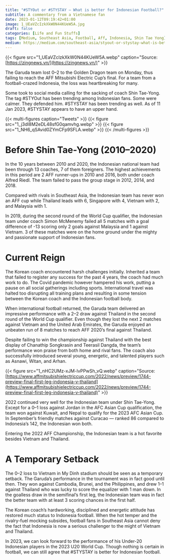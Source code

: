 ```yaml
---
title: "#STYOut or #STYSTAY — What is better for Indonesian Football?"
subtitle: A commentary from a Vietnamese fan
date: 2023-01-12T09:19:42+01:00
image: 1_UEaVZcIzkXkW0N44KUeW5A.jpg
draft: false
categories: [Life and Fun Stuffs]
tags: [Medium, Southeast Asia, Football, Aff, Indonesia, Shin Tae Yong]
medium: https://medium.com/southeast-asia/styout-or-stystay-what-is-better-for-indonesian-football-65d17803c84
---
```


{{< figure src="1_UEaVZcIzkXkW0N44KUeW5A.webp" caption="Source: [https://zingnews.vn/](https://zingnews.vn/)" >}}


The Garuda team lost 0–2 to the Golden Dragon team on Monday, thus failing to reach the AFF Mitsubishi Electric Cup’s final. For a team from a football-crazed Indonesia, the loss was heartbreaking for many.

Some took to social media calling for the sacking of coach Shin Tae-Yong. The tag #STYOut has been trending among Indonesian fans. Some were calmer. They defended him. #STYSTAY has been trending as well. As of 11 Jan 2023, #STYSTAY appears to have an upper hand.

{{< multi-figures caption="Tweets" >}}
  {{< figure src="1_j3dI8M2eDL48sfG0qamvhg.webp" >}}
  {{< figure src="1_NH6_qSAvid0ZYmCFp9SFLA.webp" >}}
{{< /multi-figures >}}


# Before Shin Tae-Yong (2010–2020)

In the 10 years between 2010 and 2020, the Indonesian national team had been through 13 coaches, 7 of them foreigners. The highest achievements in this period are 2 AFF runner-ups in 2010 and 2016, both under coach Alfred Riedl. The team failed to pass the group stage in 2012, 2014, and 2018.

Compared with rivals in Southeast Asia, the Indonesian team has never won an AFF cup while Thailand leads with 6, Singapore with 4, Vietnam with 2, and Malaysia with 1.

In 2019, during the second round of the World Cup qualifier, the Indonesian team under coach Simon McMenemy failed all 5 matches with a goal difference of -13 scoring only 2 goals against Malaysia and 1 against Vietnam. 3 of these matches were on the home ground under the mighty and passionate support of Indonesian fans.

# Current Reign

The Korean coach encountered harsh challenges initially. Inherited a team that failed to register any success for the past 4 years, the coach had much work to do. The Covid pandemic however hampered his work, putting a pause on all social gatherings including sports. International travel was halted too disrupting all training plans and resulting in some tension between the Korean coach and the Indonesian football body.

When international football returned, the Garuda team delivered an impressive performance with a 2–2 draw against Thailand in the second round of the World Cup qualifier. Even though they lost the next 2 matches against Vietnam and the United Arab Emirates, the Garuda enjoyed an unbeaten run of 8 matches to reach AFF 2020’s final against Thailand.

Despite failing to win the championship against Thailand with the best display of Chanathip Songkrasin and Teerasil Dangda, the team’s performance won praise from both home and rival fans. The coach also successfully introduced several young, energetic, and talented players such as Asnawi, Witan, and Arhan.

{{< figure src="1_nHC2UMz-xJM-lvPPwSh_vQ.webp" caption="Source: [https://www.affmitsubishielectriccup.com/2022/news/preview/1744-preview-final-first-leg-indonesia-v-thailand](https://www.affmitsubishielectriccup.com/2022/news/preview/1744-preview-final-first-leg-indonesia-v-thailand)" >}}


2022 continued very well for the Indonesian team under Shin Tae-Yong. Except for a 0–1 loss against Jordan in the AFC Asian Cup qualification, the team won against Kuwait, and Nepal to qualify for the 2023 AFC Asian Cup. In September’s friendly matches against Curacao — ranked 86 compared to Indonesia’s 142, the Indonesian won both.

Entering the 2022 AFF Championship, the Indonesian team is a hot favorite besides Vietnam and Thailand.

# A Temporary Setback

The 0–2 loss to Vietnam in My Dinh stadium should be seen as a temporary setback. The Garuda’s performance in the tournament was in fact good until then. They won against Cambodia, Brunei, and the Philippines, and drew 1–1 against Thailand who was lucky to score the equalizer with 1 man down. In the goalless draw in the semifinal’s first leg, the Indonesian team was in fact the better team with at least 3 scoring chances in the first half.

The Korean coach’s hardworking, disciplined and energetic attitude has restored much status to Indonesia football. When the hot temper and the rivalry-fuel mocking subsides, football fans in Southeast Asia cannot deny the fact that Indonesia is now a serious challenger to the might of Vietnam and Thailand.

In 2023, we can look forward to the performance of his Under-20 Indonesian players in the 2023 U20 World Cup. Though nothing is certain in football, we can still agree that #STYSTAY is better for Indonesian football.